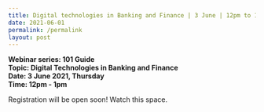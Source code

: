 ```yaml
---
title: Digital technologies in Banking and Finance | 3 June | 12pm to 1pm
date: 2021-06-01
permalink: /permalink
layout: post
---
```




**Webinar series: 101 Guide </br>
Topic: Digital Technologies in Banking and Finance</br> 
Date: 3 June 2021, Thursday</br>
Time: 12pm - 1pm**

Registration will be open soon! Watch this space. 